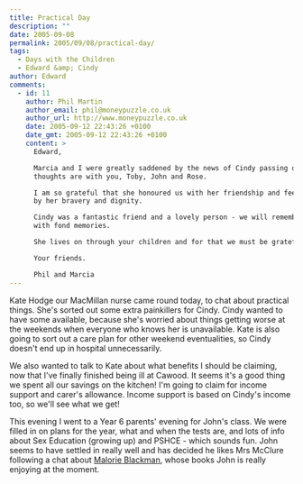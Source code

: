 ```yaml
---
title: Practical Day
description: ""
date: 2005-09-08
permalink: 2005/09/08/practical-day/
tags:
  - Days with the Children
  - Edward &amp; Cindy
author: Edward
comments:
  - id: 11
    author: Phil Martin
    author_email: phil@moneypuzzle.co.uk
    author_url: http://www.moneypuzzle.co.uk
    date: 2005-09-12 22:43:26 +0100
    date_gmt: 2005-09-12 22:43:26 +0100
    content: >
      Edward,

      Marcia and I were greatly saddened by the news of Cindy passing on and our
      thoughts are with you, Toby, John and Rose.

      I am so grateful that she honoured us with her friendship and feel humbled
      by her bravery and dignity.

      Cindy was a fantastic friend and a lovely person - we will remember her
      with fond memories.

      She lives on through your children and for that we must be grateful.

      Your friends.

      Phil and Marcia
---
```


Kate Hodge our MacMillan nurse came round today, to chat about practical
things. She\'s sorted out some extra painkillers for Cindy. Cindy wanted
to have some available, because she\'s worried about things getting
worse at the weekends when everyone who knows her is unavailable. Kate
is also going to sort out a care plan for other weekend eventualities,
so Cindy doesn\'t end up in hospital unnecessarily.

We also wanted to talk to Kate about what benefits I should be claiming,
now that I\'ve finally finished being ill at Cawood. It seems it\'s a
good thing we spent all our savings on the kitchen! I\'m going to claim
for income support and carer\'s allowance. Income support is based on
Cindy\'s income too, so we\'ll see what we get!

This evening I went to a Year 6 parents\' evening for John\'s class. We
were filled in on plans for the year, what and when the tests are, and
lots of info about Sex Education (growing up) and PSHCE - which sounds
fun. John seems to have settled in really well and has decided he likes
Mrs McClure following a chat about [Malorie Blackman][1], whose books
John is really enjoying at the moment.



[1]: https://www.malorieblackman.co.uk/
